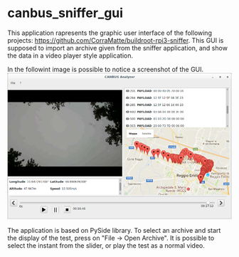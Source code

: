 # canbus_sniffer_gui

This application rapresents the graphic user interface of the following projects: https://github.com/CorraMatte/buildroot-rpi3-sniffer. This GUI is supposed to import an archive given from the sniffer application, and show the data in a video player style application. 

In the followint image is possible to notice a screenshot of the GUI.
![alt text](images/screenshot.png)

The application is based on PySide library. To select an archive and start the display of the test, press on "File -> Open Archive". It is possible to select the instant from the slider, or play the test as a normal video.
